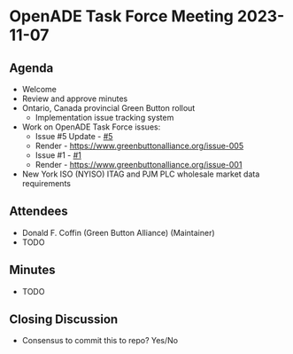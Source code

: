 # OpenADE Task Force Meeting 2023-11-07

## Agenda
* Welcome
* Review and approve minutes
* Ontario, Canada provincial Green Button rollout
  * Implementation issue tracking system
* Work on OpenADE Task Force issues:
  * Issue #5 Update - [#5](https://github.com/GreenButtonAlliance/openADE-Task-Force/issues/5)
  * Render - https://www.greenbuttonalliance.org/issue-005
  * Issue #1 - [#1](https://github.com/GreenButtonAlliance/openADE-Task-Force/issues/1)
  * Render - https://www.greenbuttonalliance.org/issue-001
* New York ISO (NYISO) ITAG and PJM PLC wholesale market data requirements

## Attendees
* Donald F. Coffin (Green Button Alliance) (Maintainer)
* TODO

## Minutes
* TODO

## Closing Discussion
* Consensus to commit this to repo? Yes/No